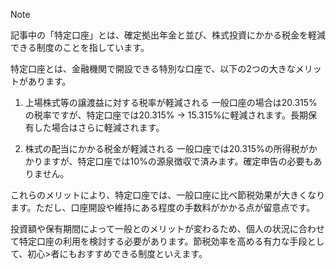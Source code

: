 >[!NOTE]
>記事中の「特定口座」とは、確定拠出年金と並び、株式投資にかかる税金を軽減できる制度のことを指しています。
>
>特定口座とは、金融機関で開設できる特別な口座で、以下の2つの大きなメリットがあります。
>
>1. 上場株式等の譲渡益に対する税率が軽減される
>一般口座の場合は20.315%の税率ですが、特定口座では20.315% -> 15.315%に軽減されます。長期保有した場合はさらに軽減されます。
>
>2. 株式の配当にかかる税金が軽減される
>一般口座では20.315%の所得税がかかりますが、特定口座では10%の源泉徴収で済みます。確定申告の必要もありません。
>
>これらのメリットにより、特定口座では、一般口座に比べ節税効果が大きくなります。ただし、口座開設や維持にある程度の手数料がかかる点が留意点です。
>
>投資額や保有期間によって一般とのメリットが変わるため、個人の状況に合わせて特定口座の利用を検討する必要があります。節税効率を高める有力な手段として、初心>者にもおすすめできる制度といえます。